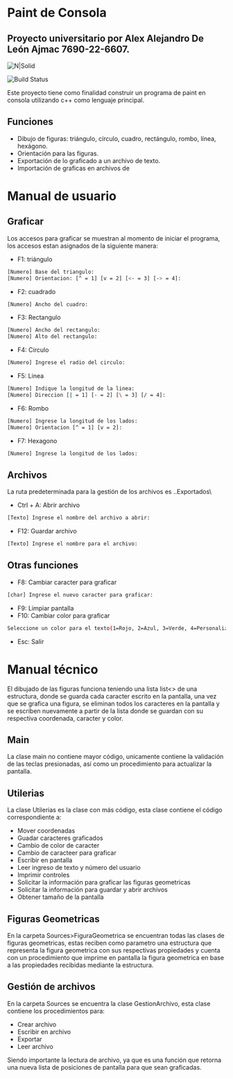 # Paint de Consola
## Proyecto universitario por Alex Alejandro De León Ajmac 7690-22-6607.

![N|Solid](https://upload.wikimedia.org/wikipedia/commons/thumb/1/18/ISO_C%2B%2B_Logo.svg/800px-ISO_C%2B%2B_Logo.svg.png)

![Build Status](https://travis-ci.org/joemccann/dillinger.svg?branch=master)

Este proyecto tiene como finalidad construir un programa de paint en consola utilizando c++ como lenguaje principal.
## Funciones

- Dibujo de figuras: triángulo, círculo, cuadro, rectángulo, rombo, línea, hexágono.
- Orientación para las figuras.
- Exportación de lo graficado a un archivo de texto.
- Importación de graficas en archivos de 

# Manual de usuario

## Graficar
Los accesos para graficar se muestran al momento de iniciar el programa, los accesos estan asignados de la siguiente manera:
- F1: triángulo
```sh
[Numero] Base del triangulo:
[Numero] Orientacion: [^ = 1] [v = 2] [<- = 3] [-> = 4]:
```
- F2: cuadrado
```sh
[Numero] Ancho del cuadro:
```
- F3: Rectangulo
```sh
[Numero] Ancho del rectangulo:
[Numero] Alto del rectangulo:
```
- F4: Circulo
```sh
[Numero] Ingrese el radio del circulo:
```
- F5: Linea
```sh
[Numero] Indique la longitud de la linea:
[Numero] Direccion [| = 1] [- = 2] [\ = 3] [/ = 4]:
```
- F6: Rombo
```sh
[Numero] Ingrese la longitud de los lados:
[Numero] Orientacion [^ = 1] [v = 2]:
```
- F7: Hexagono
```sh
[Numero] Ingrese la longitud de los lados:
```
## Archivos
La ruta predeterminada para la gestión de los archivos es ..Exportados\

- Ctrl + A: Abrir archivo
```sh
[Texto] Ingrese el nombre del archivo a abrir:
```
- F12: Guardar archivo
```sh
[Texto] Ingrese el nombre para el archivo:
```
## Otras funciones

- F8: Cambiar caracter para graficar
```sh
[char] Ingrese el nuevo caracter para graficar:
```
- F9: Limpiar pantalla
- F10: Cambiar color para graficar
```sh
Seleccione un color para el texto(1=Rojo, 2=Azul, 3=Verde, 4=Personalizado):
```
- Esc: Salir

# Manual técnico
El dibujado de las figuras funciona teniendo una lista list<> de una estructura, donde se guarda cada caracter escrito en la pantalla, una vez que se grafica una figura, se eliminan todos los caracteres en la pantalla y se escriben nuevamente a partir de la lista donde se guardan con su respectiva coordenada, caracter y color.

## Main
La clase main no contiene mayor código, unicamente contiene la validación de las teclas presionadas, así como un procedimiento para actualizar la pantalla.
## Utilerias
La clase Utilerias es la clase con más código, esta clase contiene el código correspondiente a:
- Mover coordenadas
- Guadar caracteres graficados
- Cambio de color de caracter
- Cambio de caracteer para graficar
- Escribir en pantalla
- Leer ingreso de texto y número del usuario
- Imprimir controles
- Solicitar la información para graficar las figuras geometricas
- Solicitar la información para guardar y abrir archivos
- Obtener tamaño de la pantalla

## Figuras Geometricas

En la carpeta Sources>FiguraGeometrica se encuentran todas las clases de figuras geometricas, estas reciben como parametro una estructura que representa la figura geometrica con sus respectivas propiedades y cuenta con un procedimiento que imprime en pantalla la figura geometrica en base a las propiedades recibidas mediante la estructura.

## Gestión de archivos

En la carpeta Sources se encuentra la clase GestionArchivo, esta clase contiene los procedimientos para:
- Crear archivo
- Escribir en archivo
- Exportar
- Leer archivo

Siendo importante la lectura de archivo, ya que es una función que retorna una nueva lista de posiciones de pantalla para que sean graficadas.
